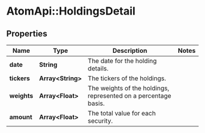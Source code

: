 # AtomApi::HoldingsDetail

## Properties
Name | Type | Description | Notes
------------ | ------------- | ------------- | -------------
**date** | **String** | The date for the holding details. | 
**tickers** | **Array&lt;String&gt;** | The tickers of the holdings. | 
**weights** | **Array&lt;Float&gt;** | The weights of the holdings, represented on a percentage basis. | 
**amount** | **Array&lt;Float&gt;** | The total value for each security. | 


